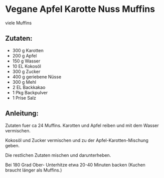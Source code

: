 Vegane Apfel Karotte Nuss Muffins
===
viele Muffins

Zutaten:
---
- 300 g Karotten
- 200 g Apfel
- 150 g Wasser
- 10 EL Kokosöl
- 300 g Zucker
- 400 g geriebene Nüsse
- 300 g Mehl
- 2 EL Backkakao
- 1 Pkg Backpulver
- 1 Prise Salz

Anleitung:
---
Zutaten fuer ca 24 Muffins. Karotten und Apfel reiben und mit dem Wasser vermischen.

Kokosöl und Zucker vermischen und zu der Apfel-Karotten-Mischung geben.

Die restlichen Zutaten mischen und darunterheben.

Bei 180 Grad Ober- Unterhitze etwa 20-40 Minuten backen (Kuchen braucht länger als Muffins.)